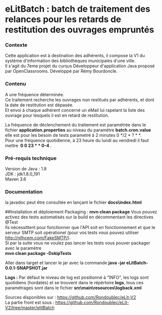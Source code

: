 # eLitBatch : batch de traitement des relances pour les retards de restitution des ouvrages empruntés

### Contexte  
Cette application est à destination des adhérents, il compose la V1 du système d'information des bibliothèques municipales d'une ville.  
Il s'agit du 7eme projet du cursus Développeur d'application Java proposé par OpenClassrooms.
Développé par Rémy Bourdoncle. 

### Contenu
A une fréquence déterminée.  
Ce traitement recherche les ouvrages non restitués par adhérents, et dont la date de restitution est dépasée.  
Et envoi à chaque adhérent concerné un eMail lui rapelant la liste des ouvrage pour lesquels il est en retard de restitution.  

La fréquence de déclenchement du traitement est paramétrée dans le fichier **application.properties** au niveau du paramètre **batch.cron.value** elle est pour les besoin de tests parametré à 2 minutes 0 */2 * ? * *.  
Pour une fréquence quotidienne, à 23 heure du lundi au vendredi il faut mettre  **&nbsp;0 0 23 * * 0-4&nbsp;**.

### Pré-requis technique  
Version de Java : 1.8  
JDK : jdk1.8.0_191  
Maven 3.6  

### Documentation
la javadoc peut être consultée en lançant le fichier **docs\index.html**  

##Installation et déploiement
Packaging : **mvn clean package**
Vous pouvez activez des tests automatisés sur la build en décommentant les directives @Test   
Ils nécessittent pour fonctionner que l'API soit en fonctionnement et que le serveur SMTP soit opérationel (pour vos tests vous pouvez utiliser http://nilhcem.com/FakeSMTP/).  
Si par la suite vous ne voulez pas lancer les tests vous pouver packager avec le paramètre  
**mvn clean package -DskipTests**  


Aller dans target et lancer le jar avec la commande
**java -jar eLitBatch-0.0.1-SNAPSHOT.jar**

**Logs :** Par défaut le niveau de log est positionné à "INFO", les logs sont quotidiens (hordatés) et se trouvent dans le répèrtoire **logs**, tous ces paramétrages sont dans le fichier **src\main\resources\logback.xml**

Sources disponibles sur : https://github.com/Rondoublec/eLit-V2  
La partie front est sous : https://github.com/Rondoublec/eLit-V2/tree/master/elitBatch
